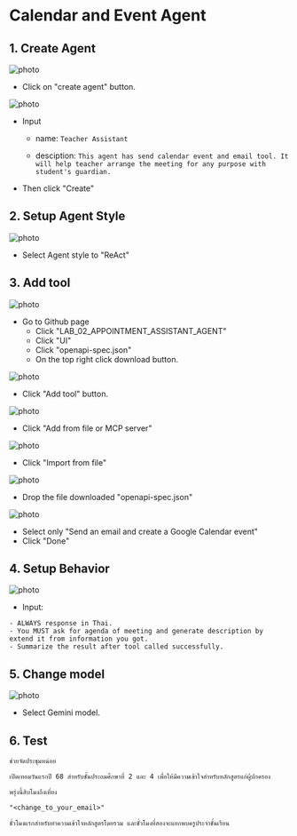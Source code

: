 # Calendar and Event Agent

## 1. Create Agent

![photo](/LAB_02_APPOINTMENT_ASSISTANT_AGENT/UI/assets/image1.png)

- Click on "create agent" button.

![photo](/LAB_02_APPOINTMENT_ASSISTANT_AGENT/UI/assets/image2.png)

- Input 
    - name: `Teacher Assistant` 

    - desciption: `This agent has send calendar event and email tool. It will help teacher arrange the meeting for any purpose with student's guardian. `

- Then click "Create"

## 2. Setup Agent Style

![photo](/LAB_02_APPOINTMENT_ASSISTANT_AGENT/UI/assets/image3.png)

- Select Agent style to "ReAct"


## 3. Add tool

![photo](/LAB_02_APPOINTMENT_ASSISTANT_AGENT/UI/assets/image7.png)

- Go to Github page 
    - Click "LAB_02_APPOINTMENT_ASSISTANT_AGENT"
    - Click "UI"
    - Click "openapi-spec.json"
    - On the top right click download button.


![photo](/LAB_02_APPOINTMENT_ASSISTANT_AGENT/UI/assets/image4.png)

- Click "Add tool" button.

![photo](/LAB_02_APPOINTMENT_ASSISTANT_AGENT/UI/assets/image5.png)

- Click "Add from file or MCP server"

![photo](/LAB_02_APPOINTMENT_ASSISTANT_AGENT/UI/assets/image6.png)

- Click "Import from file"

![photo](/LAB_02_APPOINTMENT_ASSISTANT_AGENT/UI/assets/image8.png)

- Drop the file downloaded "openapi-spec.json"

![photo](/LAB_02_APPOINTMENT_ASSISTANT_AGENT/UI/assets/image9.png)

- Select only "Send an email and create a Google Calendar event"
- Click "Done"

## 4. Setup Behavior

![photo](/LAB_02_APPOINTMENT_ASSISTANT_AGENT/UI/assets/image10.png)

- Input: 
```
- ALWAYS response in Thai.
- You MUST ask for agenda of meeting and generate description by extend it from information you got.
- Summarize the result after tool called successfully.
```

## 5. Change model

![photo](/LAB_02_APPOINTMENT_ASSISTANT_AGENT/UI/assets/image11.png)

- Select Gemini model.

## 6. Test

```
ช่วยจัดประชุมหน่อย

เปิดเทอมวันแรกปี 68 สำหรับชั้นประถมศึกษาที่ 2 และ 4 เพื่อให้มีความเข้าใจสำหรับหลักสูตรแก่ผู้ปกครอง

พรุ่งนี้สิบโมงถึงเที่ยง

"<change_to_your_email>"

ชั่วโมงแรกสำหรับทำความเข้าใจหลักสูตรโดยรวม และชั่วโมงที่สองจะแยกพบครูประจำชั้นเรียน
```